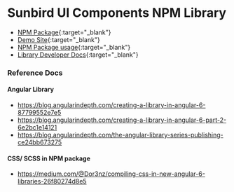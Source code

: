 # Sunbird UI Components NPM Library

- [NPM Package](https://www.npmjs.com/package/sb-ui-components){:target="_blank"}
- [Demo Site](https://sunbird-ed.github.io/sunbird-ui-components/site/){:target="_blank"}
- [NPM Package usage](https://github.com/Sunbird-Ed/sunbird-ui-components/blob/master/usage.md){:target="_blank"}
- [Library Developer Docs](https://github.com/Sunbird-Ed/sunbird-ui-components/blob/master/developer.md){:target="_blank"}


### Reference Docs
#### Angular Library
- https://blog.angularindepth.com/creating-a-library-in-angular-6-87799552e7e5
- https://blog.angularindepth.com/creating-a-library-in-angular-6-part-2-6e2bc1e14121
- https://blog.angularindepth.com/the-angular-library-series-publishing-ce24bb673275
#### CSS/ SCSS in NPM package 
- https://medium.com/@Dor3nz/compiling-css-in-new-angular-6-libraries-26f80274d8e5
